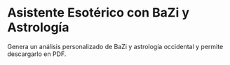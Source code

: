 # Asistente Esotérico con BaZi y Astrología

Genera un análisis personalizado de BaZi y astrología occidental y permite descargarlo en PDF.